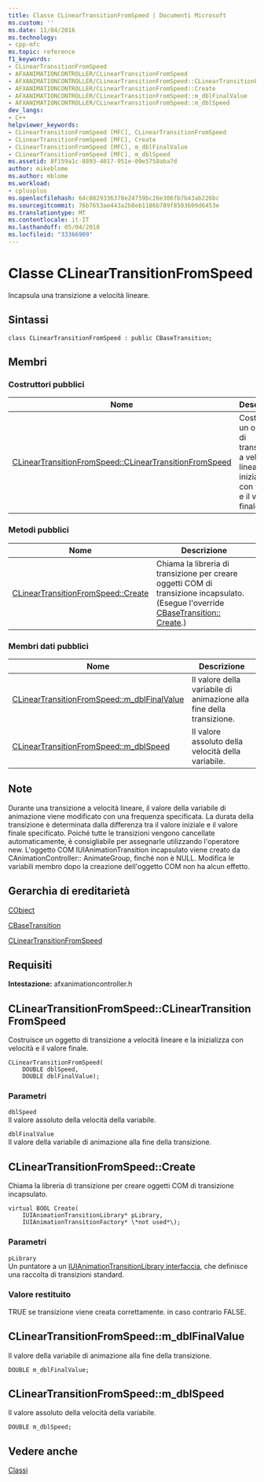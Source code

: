 ```yaml
---
title: Classe CLinearTransitionFromSpeed | Documenti Microsoft
ms.custom: ''
ms.date: 11/04/2016
ms.technology:
- cpp-mfc
ms.topic: reference
f1_keywords:
- CLinearTransitionFromSpeed
- AFXANIMATIONCONTROLLER/CLinearTransitionFromSpeed
- AFXANIMATIONCONTROLLER/CLinearTransitionFromSpeed::CLinearTransitionFromSpeed
- AFXANIMATIONCONTROLLER/CLinearTransitionFromSpeed::Create
- AFXANIMATIONCONTROLLER/CLinearTransitionFromSpeed::m_dblFinalValue
- AFXANIMATIONCONTROLLER/CLinearTransitionFromSpeed::m_dblSpeed
dev_langs:
- C++
helpviewer_keywords:
- CLinearTransitionFromSpeed [MFC], CLinearTransitionFromSpeed
- CLinearTransitionFromSpeed [MFC], Create
- CLinearTransitionFromSpeed [MFC], m_dblFinalValue
- CLinearTransitionFromSpeed [MFC], m_dblSpeed
ms.assetid: 8f159a1c-8893-4017-951e-09e5758aba7d
author: mikeblome
ms.author: mblome
ms.workload:
- cplusplus
ms.openlocfilehash: 64c8829336378e24759bc26e306fb7b43ab226bc
ms.sourcegitcommit: 76b7653ae443a2b8eb1186b789f8503609d6453e
ms.translationtype: MT
ms.contentlocale: it-IT
ms.lasthandoff: 05/04/2018
ms.locfileid: "33366909"
---
```

# <a name="clineartransitionfromspeed-class"></a>Classe CLinearTransitionFromSpeed
Incapsula una transizione a velocità lineare.  
  
## <a name="syntax"></a>Sintassi  
  
```  
class CLinearTransitionFromSpeed : public CBaseTransition;  
```  
  
## <a name="members"></a>Membri  
  
### <a name="public-constructors"></a>Costruttori pubblici  
  
|Nome|Descrizione|  
|----------|-----------------|  
|[CLinearTransitionFromSpeed::CLinearTransitionFromSpeed](#clineartransitionfromspeed)|Costruisce un oggetto di transizione a velocità lineare e la inizializza con velocità e il valore finale.|  
  
### <a name="public-methods"></a>Metodi pubblici  
  
|Nome|Descrizione|  
|----------|-----------------|  
|[CLinearTransitionFromSpeed::Create](#create)|Chiama la libreria di transizione per creare oggetti COM di transizione incapsulato. (Esegue l'override [CBaseTransition:: Create](../../mfc/reference/cbasetransition-class.md#create).)|  
  
### <a name="public-data-members"></a>Membri dati pubblici  
  
|Nome|Descrizione|  
|----------|-----------------|  
|[CLinearTransitionFromSpeed::m_dblFinalValue](#m_dblfinalvalue)|Il valore della variabile di animazione alla fine della transizione.|  
|[CLinearTransitionFromSpeed::m_dblSpeed](#m_dblspeed)|Il valore assoluto della velocità della variabile.|  
  
## <a name="remarks"></a>Note  
 Durante una transizione a velocità lineare, il valore della variabile di animazione viene modificato con una frequenza specificata. La durata della transizione è determinata dalla differenza tra il valore iniziale e il valore finale specificato. Poiché tutte le transizioni vengono cancellate automaticamente, è consigliabile per assegnarle utilizzando l'operatore new. L'oggetto COM IUIAnimationTransition incapsulato viene creato da CAnimationController:: AnimateGroup, finché non è NULL. Modifica le variabili membro dopo la creazione dell'oggetto COM non ha alcun effetto.  
  
## <a name="inheritance-hierarchy"></a>Gerarchia di ereditarietà  
 [CObject](../../mfc/reference/cobject-class.md)  
  
 [CBaseTransition](../../mfc/reference/cbasetransition-class.md)  
  
 [CLinearTransitionFromSpeed](../../mfc/reference/clineartransitionfromspeed-class.md)  
  
## <a name="requirements"></a>Requisiti  
 **Intestazione:** afxanimationcontroller.h  
  
##  <a name="clineartransitionfromspeed"></a>  CLinearTransitionFromSpeed::CLinearTransitionFromSpeed  
 Costruisce un oggetto di transizione a velocità lineare e la inizializza con velocità e il valore finale.  
  
```  
CLinearTransitionFromSpeed(
    DOUBLE dblSpeed,  
    DOUBLE dblFinalValue);
```  
  
### <a name="parameters"></a>Parametri  
 `dblSpeed`  
 Il valore assoluto della velocità della variabile.  
  
 `dblFinalValue`  
 Il valore della variabile di animazione alla fine della transizione.  
  
##  <a name="create"></a>  CLinearTransitionFromSpeed::Create  
 Chiama la libreria di transizione per creare oggetti COM di transizione incapsulato.  
  
```  
virtual BOOL Create(
    IUIAnimationTransitionLibrary* pLibrary,  
    IUIAnimationTransitionFactory* \*not used*\);
```  
  
### <a name="parameters"></a>Parametri  
`pLibrary`  
 Un puntatore a un [IUIAnimationTransitionLibrary interfaccia](https://msdn.microsoft.com/library/windows/desktop/dd371897), che definisce una raccolta di transizioni standard.  
  
### <a name="return-value"></a>Valore restituito  
 TRUE se transizione viene creata correttamente. in caso contrario FALSE.  
  
##  <a name="m_dblfinalvalue"></a>  CLinearTransitionFromSpeed::m_dblFinalValue  
 Il valore della variabile di animazione alla fine della transizione.  
  
```  
DOUBLE m_dblFinalValue;  
```  
  
##  <a name="m_dblspeed"></a>  CLinearTransitionFromSpeed::m_dblSpeed  
 Il valore assoluto della velocità della variabile.  
  
```  
DOUBLE m_dblSpeed;  
```  
  
## <a name="see-also"></a>Vedere anche  
 [Classi](../../mfc/reference/mfc-classes.md)
